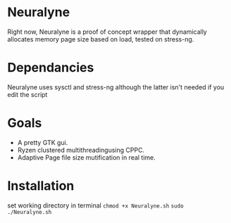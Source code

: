 # Neuralyne
Right now, Neuralyne is a proof of concept wrapper that dynamically allocates memory page size based on load, tested on stress-ng.

# Dependancies
Neuralyne uses sysctl and stress-ng although the latter isn't needed if you edit the script

# Goals
- A pretty GTK gui.
- Ryzen clustered multithreadingusing CPPC.
- Adaptive Page file size mutification in real time.

# Installation
set working directory in terminal
`chmod +x Neuralyne.sh`
`sudo ./Neuralyne.sh`

